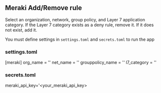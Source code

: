 ## Meraki Add/Remove rule
Select an organization, network, group policy, and Layer 7 application category. If the Layer 7 category exists as a deny rule, remove it. If it does not exist, add it.

You must define settings in `settings.toml` and `secrets.toml` to run the app

### settings.toml
[meraki]
org_name = '<your Meraki org name>'
net_name = '<your Meraki network name>'
grouppolicy_name = '<your Meraki group policy name>'
l7_category = '<Meraki L7 category name>'

### secrets.toml
meraki_api_key='<your_meraki_api_key>